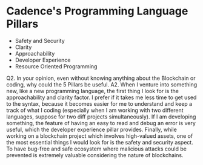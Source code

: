 # Cadence's Programming Language Pillars
* Safety and Security
* Clarity
* Approachability
* Developer Experience
* Resource Oriented Programming

Q2. In your opinion, even without knowing anything about the Blockchain or coding, why could the 5 Pillars be useful.
A2. When I venture into something new, like a new programming language, the first thing I look for is the approachability and clarity factor. I prefer if it takes me less time to get used to the syntax,
because it becomes easier for me to understand and keep a track of what I coding (especially when I am working with two different languages, suppose for two diff projects simultaneously).
If I am developing something, the feature of having an easy to read and debug an error is very useful, which the developer experience pillar provides. Finally, while working on a blockchain 
project which involves high-valued assets, one of the most essential things I would look for is the safety and security aspect. To have bug-free and safe ecosystem where malicious
attacks could be prevented is extremely valuable considering the nature of blockchains.
